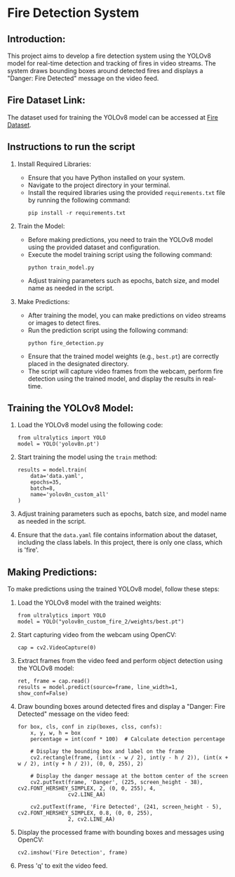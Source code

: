 # Fire Detection System

## Introduction:
This project aims to develop a fire detection system using the YOLOv8 model for real-time detection and tracking of fires in video streams. The system draws bounding boxes around detected fires and displays a "Danger: Fire Detected" message on the video feed.

## Fire Dataset Link:
The dataset used for training the YOLOv8 model can be accessed at [Fire Dataset](https://mega.nz/file/MgVhQSoS#kOcuJFezOwU_9F46GZ1KJnX1STNny-tlD5oaJ9Hv0gY).

## Instructions to run the script

1. Install Required Libraries:
   - Ensure that you have Python installed on your system.
   - Navigate to the project directory in your terminal.
   - Install the required libraries using the provided `requirements.txt` file by running the following command:
     ```
     pip install -r requirements.txt
     ```

2. Train the Model:
   - Before making predictions, you need to train the YOLOv8 model using the provided dataset and configuration.
   - Execute the model training script using the following command:
     ```
     python train_model.py
     ```
   - Adjust training parameters such as epochs, batch size, and model name as needed in the script.

3. Make Predictions:
   - After training the model, you can make predictions on video streams or images to detect fires.
   - Run the prediction script using the following command:
     ```
     python fire_detection.py
     ```
   - Ensure that the trained model weights (e.g., `best.pt`) are correctly placed in the designated directory.
   - The script will capture video frames from the webcam, perform fire detection using the trained model, and display the results in real-time.

## Training the YOLOv8 Model:
1. Load the YOLOv8 model using the following code:
   ```
   from ultralytics import YOLO
   model = YOLO('yolov8n.pt')
   ```

2. Start training the model using the `train` method:
   ```
   results = model.train(
       data='data.yaml',
       epochs=35,
       batch=8,
       name='yolov8n_custom_all'
   )
   ```
3. Adjust training parameters such as epochs, batch size, and model name as needed in the script.
  
4. Ensure that the `data.yaml` file contains information about the dataset, including the class labels. In this project, there is only one class, which is 'fire'.

## Making Predictions:
To make predictions using the trained YOLOv8 model, follow these steps:

1. Load the YOLOv8 model with the trained weights:
   ```
   from ultralytics import YOLO
   model = YOLO("yolov8n_custom_fire_2/weights/best.pt")
   ```

2. Start capturing video from the webcam using OpenCV:
   ```
   cap = cv2.VideoCapture(0)
   ```

3. Extract frames from the video feed and perform object detection using the YOLOv8 model:
   ```
   ret, frame = cap.read()
   results = model.predict(source=frame, line_width=1, show_conf=False)
   ```

4. Draw bounding boxes around detected fires and display a "Danger: Fire Detected" message on the video feed:
   ```
   for box, cls, conf in zip(boxes, clss, confs):
       x, y, w, h = box
       percentage = int(conf * 100)  # Calculate detection percentage

       # Display the bounding box and label on the frame
       cv2.rectangle(frame, (int(x - w / 2), int(y - h / 2)), (int(x + w / 2), int(y + h / 2)), (0, 0, 255), 2)

       # Display the danger message at the bottom center of the screen
       cv2.putText(frame, 'Danger', (225, screen_height - 38), cv2.FONT_HERSHEY_SIMPLEX, 2, (0, 0, 255), 4,
                   cv2.LINE_AA)

       cv2.putText(frame, 'Fire Detected', (241, screen_height - 5), cv2.FONT_HERSHEY_SIMPLEX, 0.8, (0, 0, 255),
                   2, cv2.LINE_AA)
   ```

5. Display the processed frame with bounding boxes and messages using OpenCV:
   ```
   cv2.imshow('Fire Detection', frame)
   ```

6. Press 'q' to exit the video feed.
